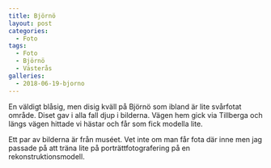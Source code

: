 ```yaml
---
title: Björnö
layout: post
categories:
  - Foto
tags:
  - Foto
  - Björnö
  - Västerås
galleries:
  - 2018-06-19-bjorno
---
```


En väldigt blåsig, men disig kväll på Björnö som ibland är lite svårfotat område. Diset gav i alla fall djup i bilderna. Vägen hem gick via Tillberga och längs vägen hittade vi hästar och får som fick modella lite.

Ett par av bilderna är från muséet. Vet inte om man får fota där inne men jag passade på att träna lite på porträttfotografering på en rekonstruktionsmodell.
